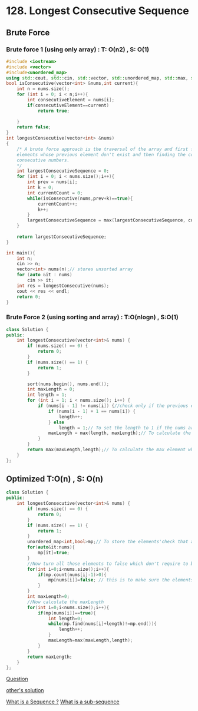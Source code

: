 # 128. Longest Consecutive Sequence

##  Brute Force

### Brute force 1 (using only array)  : T: O(n2) , S: O(1)
```cpp
#include <iostream>
#include <vector>
#include<unordered_map>
using std::cout, std::cin, std::vector, std::unordered_map, std::max, std::endl;
bool isConsecutive(vector<int> &nums,int current){
    int n = nums.size();
    for (int i = 0; i < n;i++){
        int consecutiveElement = nums[i];
        if(consecutiveElement==current)
            return true;
        
    }
    return false;
}
int longestConsecutive(vector<int> &nums)
{
    /* A brute force approach is the traversal of the array and first find the
    elements whose previous element don't exist and then finding the count of
    consecutive numbers.
    */
    int largestConsecutiveSequence = 0;
    for (int i = 0; i < nums.size();i++){
        int prev = nums[i];
        int k = 0;
        int currentCount = 0;
        while(isConsecutive(nums,prev+k)==true){
            currentCount++;
            k++;
        }
        largestConsecutiveSequence = max(largestConsecutiveSequence, currentCount);
    }
    
    return largestConsecutiveSequence;
}

int main(){
    int n;
    cin >> n;
    vector<int> nums(n);// stores unsorted array 
    for (auto &it : nums)
        cin >> it;
    int res = longestConsecutive(nums);
    cout << res << endl;
    return 0;
}
```


### Brute Force 2 (using sorting and array) : T:O(nlogn) , S:O(1)
```cpp
class Solution {
public:
    int longestConsecutive(vector<int>& nums) {
        if (nums.size() == 0) {
            return 0;
        }
        if (nums.size() == 1) {
            return 1;
        }

        sort(nums.begin(), nums.end());
        int maxLength = 0;
        int length = 1;
        for (int i = 1; i < nums.size(); i++) {
            if (nums[i - 1] != nums[i]) {//check only if the previous element is not equal ot current 
                if (nums[i - 1] + 1 == nums[i]) {
                    length++;
                } else
                    length = 1;// To set the length to 1 if the nums are not consecutive to reset the length while calculating new 
                maxLength = max(length, maxLength);// To calculate the max each time
            }
        }
        return max(maxLength,length);// To calculate the max element when the elements are repeated
    }
};
```

## Optimized T:O(n) , S: O(n)

```cpp
class Solution {
public:
    int longestConsecutive(vector<int>& nums) {
        if (nums.size() == 0) {
            return 0;
        }
        if (nums.size() == 1) {
            return 1;
        }
        unordered_map<int,bool>mp;// To store the elements'check that are needed to be traversed
        for(auto&it:nums){
            mp[it]=true;
        }
        //Now turn all those elements to false which don't require to be checked 
        for(int i=0;i<nums.size();i++){
            if(mp.count(nums[i]-1)>0){
                mp[nums[i]]=false; // this is to make sure the elements whose previous elements already exist don't get re-traversed.
            }
        }
        int maxLength=0;
        //Now calculate the maxLength
        for(int i=0;i<nums.size();i++){
            if(mp[nums[i]]==true){
                int length=0;
                while(mp.find(nums[i]+length)!=mp.end()){
                    length++;
                }
                maxLength=max(maxLength,length);
            }
        }
        return maxLength;
    }
};
```
[Question](https://leetcode.com/problems/longest-consecutive-sequence/)

[other's solution](https://leetcode.com/problems/longest-consecutive-sequence/discuss/3171985/Best-C++-4-solution-oror-Hash-Table-oror-Sorting-oror-Brute-Force-greater-Optimize-oror-One-Stop-Solution.)

[What is a Sequence ?](https://en.wikipedia.org/wiki/Sequence)
[What is a sub-sequence](https://www.geeksforgeeks.org/array-subarray-subsequence-and-subset/)